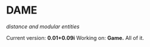 # DAME
*distance and modular entities*

Current version: **0.01+0.09i**
Working on: **Game.** All of it.
